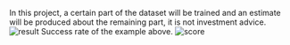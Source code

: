 In this project, a certain part of the dataset will be trained and an estimate will be produced about the remaining part, it is not investment advice.
![result](https://user-images.githubusercontent.com/59113696/149944363-cbe8a3f0-0c5e-4f20-a3e8-371490f4e239.jpg)
Success rate of the example above.
![score](https://user-images.githubusercontent.com/59113696/149944380-67ad28d8-bdf1-4a38-a7e0-af317607b085.jpg)
